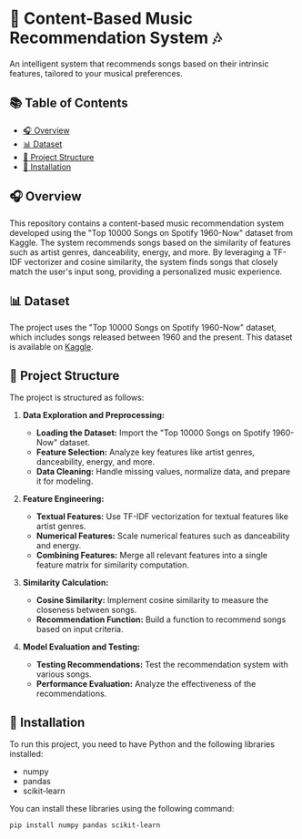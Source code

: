 # 🎵 Content-Based Music Recommendation System 🎶

An intelligent system that recommends songs based on their intrinsic features, tailored to your musical preferences.

## 📚 Table of Contents
- [🎧 Overview](#-overview)
- [📊 Dataset](#-dataset)
- [📂 Project Structure](#-project-structure)
- [🚀 Installation](#-installation)

## 🎧 Overview
This repository contains a content-based music recommendation system developed using the "Top 10000 Songs on Spotify 1960-Now" dataset from Kaggle. The system recommends songs based on the similarity of features such as artist genres, danceability, energy, and more. By leveraging a TF-IDF vectorizer and cosine similarity, the system finds songs that closely match the user's input song, providing a personalized music experience.

## 📊 Dataset
The project uses the "Top 10000 Songs on Spotify 1960-Now" dataset, which includes songs released between 1960 and the present. This dataset is available on [Kaggle](https://www.kaggle.com/datasets/joebeachcapital/top-10000-spotify-songs-1960-now/data).

## 📂 Project Structure

The project is structured as follows:

1. **Data Exploration and Preprocessing:**
   - **Loading the Dataset:** Import the "Top 10000 Songs on Spotify 1960-Now" dataset.
   - **Feature Selection:** Analyze key features like artist genres, danceability, energy, and more.
   - **Data Cleaning:** Handle missing values, normalize data, and prepare it for modeling.

2. **Feature Engineering:**
   - **Textual Features:** Use TF-IDF vectorization for textual features like artist genres.
   - **Numerical Features:** Scale numerical features such as danceability and energy.
   - **Combining Features:** Merge all relevant features into a single feature matrix for similarity computation.

3. **Similarity Calculation:**
   - **Cosine Similarity:** Implement cosine similarity to measure the closeness between songs.
   - **Recommendation Function:** Build a function to recommend songs based on input criteria.

4. **Model Evaluation and Testing:**
   - **Testing Recommendations:** Test the recommendation system with various songs.
   - **Performance Evaluation:** Analyze the effectiveness of the recommendations.

## 🚀 Installation
To run this project, you need to have Python and the following libraries installed:

- numpy
- pandas
- scikit-learn

You can install these libraries using the following command:
```bash
pip install numpy pandas scikit-learn
```
